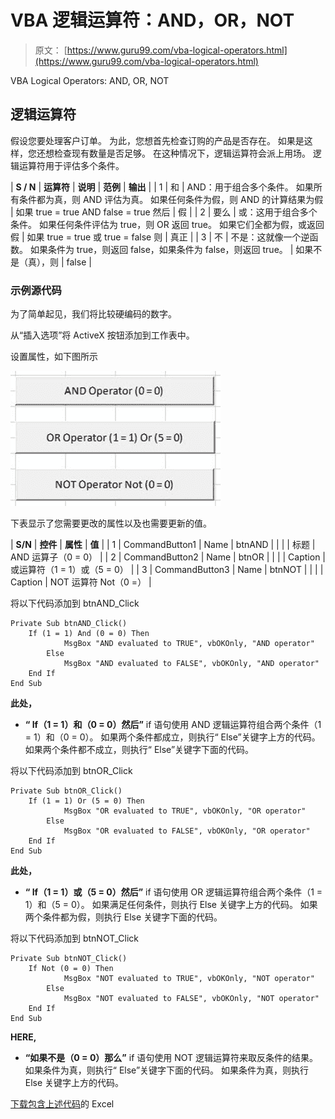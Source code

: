 # VBA 逻辑运算符：AND，OR，NOT

> 原文： [https://www.guru99.com/vba-logical-operators.html](https://www.guru99.com/vba-logical-operators.html)

VBA Logical Operators: AND, OR, NOT

## 逻辑运算符

假设您要处理客户订单。 为此，您想首先检查订购的产品是否存在。 如果是这样，您还想检查现有数量是否足够。 在这种情况下，逻辑运算符会派上用场。 逻辑运算符用于评估多个条件。

| **S / N** | **运算符** | **说明** | **范例** | **输出** |
| 1 | 和 | AND：用于组合多个条件。 如果所有条件都为真，则 AND 评估为真。 如果任何条件为假，则 AND 的计算结果为假 | 如果 true = true AND false = true 然后 | 假 |
| 2 | 要么 | 或：这用于组合多个条件。 如果任何条件评估为 true，则 OR 返回 true。 如果它们全都为假，或返回假 | 如果 true = true 或 true = false 则 | 真正 |
| 3 | 不 | 不是：这就像一个逆函数。 如果条件为 true，则返回 false，如果条件为 false，则返回 true。 | 如果不是（真），则 | false |

### 示例源代码

为了简单起见，我们将比较硬编码的数字。

从“插入选项”将 ActiveX 按钮添加到工作表中。

设置属性，如下图所示

![VBA Operators](img/763022ccfb5e57d79692536e19b39eb1.png "VBA Operators")

下表显示了您需要更改的属性以及也需要更新的值。

| **S/N** | **控件** | **属性** | **值** |
| 1 | CommandButton1 | Name | btnAND |
|  |  | 标题 | AND 运算子（0 = 0） |
| 2 | CommandButton2 | Name | btnOR |
|  |  | Caption | 或运算符（1 = 1）或（5 = 0） |
| 3 | CommandButton3 | Name | btnNOT |
|  |  | Caption | NOT 运算符 Not（0 =） |

将以下代码添加到 btnAND_Click

```
Private Sub btnAND_Click()
    If (1 = 1) And (0 = 0) Then
            MsgBox "AND evaluated to TRUE", vbOKOnly, "AND operator"
        Else
            MsgBox "AND evaluated to FALSE", vbOKOnly, "AND operator"
    End If
End Sub

```

**此处，**

*   **“ If（1 = 1）和（0 = 0）然后”** if 语句使用 AND 逻辑运算符组合两个条件（1 = 1）和（0 = 0）。 如果两个条件都成立，则执行“ Else”关键字上方的代码。 如果两个条件都不成立，则执行“ Else”关键字下面的代码。

将以下代码添加到 btnOR_Click

```
Private Sub btnOR_Click()
    If (1 = 1) Or (5 = 0) Then
            MsgBox "OR evaluated to TRUE", vbOKOnly, "OR operator"
        Else
            MsgBox "OR evaluated to FALSE", vbOKOnly, "OR operator"
    End If
End Sub

```

**此处，**

*   **“ If（1 = 1）或（5 = 0）然后”** if 语句使用 OR 逻辑运算符组合两个条件（1 = 1）和（5 = 0）。 如果满足任何条件，则执行 Else 关键字上方的代码。 如果两个条件都为假，则执行 Else 关键字下面的代码。

将以下代码添加到 btnNOT_Click

```
Private Sub btnNOT_Click()
    If Not (0 = 0) Then
            MsgBox "NOT evaluated to TRUE", vbOKOnly, "NOT operator"
        Else
            MsgBox "NOT evaluated to FALSE", vbOKOnly, "NOT operator"
    End If
End Sub

```

**HERE,**

*   **“如果不是（0 = 0）那么”** if 语句使用 NOT 逻辑运算符来取反条件的结果。 如果条件为真，则执行“ Else”关键字下面的代码。 如果条件为真，则执行 Else 关键字上方的代码。

[下载包含上述代码](https://drive.google.com/uc?export=download&id=0BwL5un1OyjsdTUlHcXZmVXBjZms)的 Excel